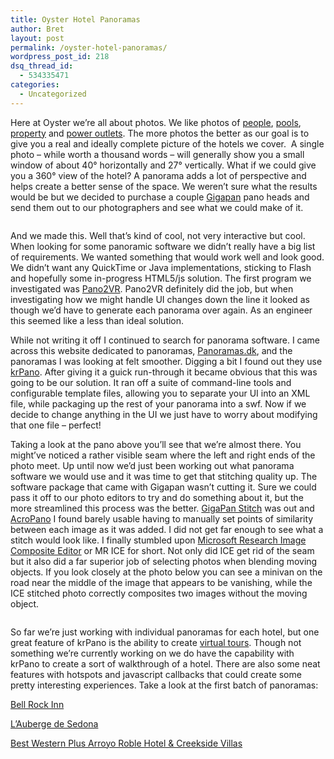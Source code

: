 ```yaml
---
title: Oyster Hotel Panoramas
author: Bret
layout: post
permalink: /oyster-hotel-panoramas/
wordpress_post_id: 218
dsq_thread_id:
  - 534335471
categories:
  - Uncategorized
---
```

Here at Oyster we&#8217;re all about photos. We like photos of [people][1], [pools][2], [property][3] and [power outlets][4]. The more photos the better as our goal is to give you a real and ideally complete picture of the hotels we cover.  A single photo &#8211; while worth a thousand words &#8211; will generally show you a small window of about 40° horizontally and 27° vertically. What if we could give you a 360° view of the hotel? A panorama adds a lot of perspective and helps create a better sense of the space. We weren&#8217;t sure what the results would be but we decided to purchase a couple [Gigapan][5] pano heads and send them out to our photographers and see what we could make of it.

[<img class="alignnone size-large wp-image-231" title="bell_rock_inn_gigastitch" src="http://tech.oyster.com/wp-content/uploads/2011/09/bell_rock_inn_gigastitch1-1024x203.jpg" alt=""   />][6]

And we made this. Well that&#8217;s kind of cool, not very interactive but cool. When looking for some panoramic software we didn&#8217;t really have a big list of requirements. We wanted something that would work well and look good. We didn&#8217;t want any QuickTime or Java implementations, sticking to Flash and hopefully some in-progress HTML5/js solution. The first program we investigated was [Pano2VR][7]. Pano2VR definitely did the job, but when investigating how we might handle UI changes down the line it looked as though we&#8217;d have to generate each panorama over again. As an engineer this seemed like a less than ideal solution.



While not writing it off I continued to search for panorama software. I came across this website dedicated to panoramas, [Panoramas.dk][8], and the panoramas I was looking at felt smoother. Digging a bit I found out they use [krPano][9]. After giving it a guick run-through it became obvious that this was going to be our solution. It ran off a suite of command-line tools and configurable template files, allowing you to separate your UI into an XML file, while packaging up the rest of your panorama into a swf. Now if we decide to change anything in the UI we just have to worry about modifying that one file &#8211; perfect!



Taking a look at the pano above you&#8217;ll see that we&#8217;re almost there. You might&#8217;ve noticed a rather visible seam where the left and right ends of the photo meet. Up until now we&#8217;d just been working out what panorama software we would use and it was time to get that stitching quality up. The software package that came with Gigapan wasn&#8217;t cutting it. Sure we could pass it off to our photo editors to try and do something about it, but the more streamlined this process was the better. [GigaPan Stitch][10] was out and [AcroPano][11] I found barely usable having to manually set points of similarity between each image as it was added. I did not get far enough to see what a stitch would look like. I finally stumbled upon [Microsoft Research Image Composite Editor][12] or MR ICE for short. Not only did ICE get rid of the seam but it also did a far superior job of selecting photos when blending moving objects. If you look closely at the photo below you can see a minivan on the road near the middle of the image that appears to be vanishing, while the ICE stitched photo correctly composites two images without the moving object.

[<img class="alignnone size-large wp-image-246" title="bell_rock_compare" src="http://tech.oyster.com/wp-content/uploads/2011/09/bell_rock_compare1-1024x440.jpg" alt=""   />][13]

So far we&#8217;re just working with individual panoramas for each hotel, but one great feature of krPano is the ability to create [virtual tours][14]. Though not something we&#8217;re currently working on we do have the capability with krPano to create a sort of walkthrough of a hotel. There are also some neat features with hotspots and javascript callbacks that could create some pretty interesting experiences. Take a look at the first batch of panoramas:

[Bell Rock Inn][15]

[L&#8217;Auberge de Sedona][16]

[Best Western Plus Arroyo Roble Hotel & Creekside Villas][17]

 [1]: http://www.oyster.com/las-vegas/hotels/wynn-las-vegas/photos/restaurants-bars-wynn-las-vegas-v143836/ "People"
 [2]: http://www.oyster.com/shots/?qa=pool#q=Pool "Pools"
 [3]: http://www.oyster.com/shots/?qa=hotel#q=Hotel "Hotels"
 [4]: http://www.oyster.com/dominican-republic/hotels/catalonia-royal-bavaro/photos/junior-suite-catalonia-royal-bavaro-v18337/ "Power Outlet"
 [5]: http://www.gigapansystems.com/
 [6]: http://tech.oyster.com/wp-content/uploads/2011/09/bell_rock_inn_gigastitch1.jpg
 [7]: http://gardengnomesoftware.com/pano2vr.php
 [8]: http://panoramas.dk/
 [9]: http://krpano.com/
 [10]: http://gigapansystems.com/gigapan-products/gigapan-software/gigapan-stitcher-software-information.html
 [11]: http://www.acropano.com/
 [12]: http://research.microsoft.com/en-us/um/redmond/groups/ivm/ICE/
 [13]: http://tech.oyster.com/wp-content/uploads/2011/09/bell_rock_compare1.jpg
 [14]: http://krpano.com/tours/weingut/
 [15]: http://www.oyster.com/sedona/hotels/bell-rock-inn/panoramas/entrance-1-4/
 [16]: http://www.oyster.com/sedona/hotels/lauberge-de-sedona/panoramas/entrance-3-3/
 [17]: http://www.oyster.com/sedona/hotels/best-western-plus-arroyo-roble-hotel-and-creekside-villas/panoramas/pool-2-4/